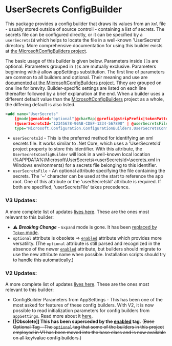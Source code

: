 # UserSecrets ConfigBuilder

This package provides a config builder that draws its values from an `Xml` file - usually stored outside of source controll - containing a list of secrets. The secrets file can be configured directly, or it can be specified by a `userSecretsId` which helps to locate the file in a well-known 'UserSecrets' directory. More comprehensive documentation for using this builder exists at [the MicrosoftConfigBuilders project](https://github.com/aspnet/MicrosoftConfigurationBuilders/blob/main/docs/KeyValueConfigBuilders.md#usersecretsconfigbuilder).

The basic usage of this builder is given below. Parameters inside `[]`s are optional. Parameters grouped in `()`s are mutually exclusive. Parameters beginning with `@` allow appSettings substitution. The first line of parameters are common to all builders and optional. Their meaning and use are [documented at the MicrosoftConfigBuilders project](blob/main/docs/KeyValueConfigBuilders.md#keyvalue-config-builders). Tthey are grouped on one line for brevity. Builder-specific settings are listed on each line thereafter followed by a brief explanation at the end. When a builder uses a different default value than the [MicrosoftConfigBuilders](https://github.com/aspnet/MicrosoftConfigurationBuilders) project as a whole, the differing default is also listed.

```xml
<add name="UserSecrets"
    [@mode|@enabled="optional"|@charMap|@prefix|@stripPrefix|tokenPattern|@escapeExpandedValues]
    (@userSecretsId="12345678-90AB-CDEF-1234-567890" | @userSecretsFile="~\secrets.file")
    type="Microsoft.Configuration.ConfigurationBuilders.UserSecretsConfigBuilder, Microsoft.Configuration.ConfigurationBuilders.UserSecrets" />
```

  * `userSecretsId` - This is the preferred method for identifying an xml secrets file. It works similar to .Net Core, which uses a 'UserSecretsId' project property to store this identifier. With this attribute, the `UserSecretsConfigBuilder` will look in a well-known local location (%APPDATA%\Microsoft\UserSecrets\\&lt;userSecretsId&gt;\secrets.xml in Windows environments) for a secrets file belonging to this identifier.
  * `userSecretsFile` - An optional attribute specifying the file containing the secrets. The '~' character can be used at the start to reference the app root. One of this attribute or the 'userSecretsId' attribute is required. If both are specified, 'userSecretsFile' takes precedence.

### V3 Updates:
A more complete list of updates [lives here](https://github.com/aspnet/MicrosoftConfigurationBuilders/blob/main/README.md#v3-updates). These are the ones most relevant to this builder:
  * :warning: ***Breaking Change*** - `Expand` mode is gone. It has been [replaced by `Token` mode](https://github.com/aspnet/MicrosoftConfigurationBuilders/blob/main/docs/KeyValueConfigBuilders.md#mode).
  * `optional` attribute is obsolete => [`enabled`](https://github.com/aspnet/MicrosoftConfigurationBuilders/blob/main/docs/KeyValueConfigBuilders.md#enabled) attribute which provides more versatility. (The `optional` attribute is still parsed and recognized in the absence of the newer [`enabled`](https://github.com/aspnet/MicrosoftConfigurationBuilders/blob/main/docs/KeyValueConfigBuilders.md#enabled) attribute, but builders should migrate to use the new attribute name when possible. Installation scripts should try to handle this automatically.)

### V2 Updates:
A more complete list of updates [lives here](https://github.com/aspnet/MicrosoftConfigurationBuilders/blob/main/README.md#v2-updates). These are the ones most relevant to this builder:
  * ConfigBuilder Parameters from AppSettings - This has been one of the most asked for features of these config builders. With V2, it is now possible to read initialization parameters for config builders from `appSettings`. Read more about it [here](https://github.com/aspnet/MicrosoftConfigurationBuilders/blob/main/docs/KeyValueConfigBuilders.md#appsettings-parameters).
  * **[[Obsolete]] This has been superceded by the [enabled](https://github.com/aspnet/MicrosoftConfigurationBuilders/blob/main/docs/KeyValueConfigBuilders.md#enabled) tag.** (~~Base Optional Tag - The `optional` tag that some of the builders in this project employed in V1 has been moved into the base class and is now available on all key/value config builders.~~)
